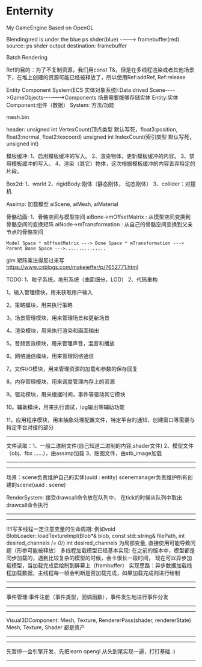 # Enternity
My GameEngine Based on OpenGL

Blending:red is under the blue 
	ps shder(blue) ----> framebuffer(red)
	source: ps shder output
	destination: framebuffer

Batch Rendering

Ref的目的：为了不复制资源，我们用const T&，但是在多线程渲染或者其他场景下，在堆上创建的资源可能已经被释放了，所以使用Ref:addRef, Ref:release


Entity Component System(ECS 实体对象系统):Data drived
Scene---->GameObjects------>Components
场景需要能够存储实体
Entity:实体  Component:组件（数据） System: 方法/功能


mesh.bin

header:
	unsigned int VertexCount(顶点类型 默认写死，float3:position, float3:normal, float2:texcoord)
	unsigned int IndexCount(索引类型 默认写死，unsigned int)


模板缓冲:
	1、启用模板缓冲的写入。
	2、渲染物体，更新模板缓冲的内容。
	3、禁用模板缓冲的写入。
	4、渲染（其它）物体，这次根据模板缓冲的内容丢弃特定的片段。
	

Box2d: 
	1、world 
	2、rigidBody:刚体（静态刚体， 动态刚体）
	3、collider：对撞机

Assimp: 加载模型 aiScene, aiMesh, aiMaterial

骨骼动画:
	1、骨骼空间与模型空间
	aiBone->mOffsetMatrix : 从模型空间变换到骨骼空间的变换矩阵
	aiNode->mTransformation : 从自己的骨骼空间变换到父亲节点的骨骼空间

	Model Space * mOffsetMatrix ---> Bone Space * mTransformation ---> Parent Bone Space --->...............


glm 矩阵乘法得反过来写
https://www.cnblogs.com/makejeffer/p/7652771.html

TODO: 1、粒子系统，地形系统（曲面细分，LOD）
	  2、代码重构


1。输入管理模块，用来获取用户输入

2。策略模块，用来执行策略

3。场景管理模块，用来管理场景和更新场景

4。渲染模块，用来执行渲染和画面输出

5。音频音效模块，用来管理声音，混音和播放

6。网络通信模块，用来管理网络通信

7。文件I/O模块，用来管理资源的加载和参数的保存回复

8。内存管理模块，用来调度管理内存上的资源

9。驱动模块，用来根据时间，事件等驱动其它模块

10。辅助模块，用来执行调试，log输出等辅助功能

11。应用程序模块，用来抽象处理配置文件，特定平台的通知，创建窗口等需要与特定平台对接的部分



******************************************************************************************************
文件读取：1、一般二进制文件(自己知道二进制的内容,shader文件)
		  2、模型文件（obj、fbx ......），由assimp加载
		  3、贴图文件，由stb_image加载
******************************************************************************************************

******************************************************************************************************
场景：scene负责维护自己的实体(uuid : entity)
      scenemanager负责维护所有创建的scene(uuid : scene)

RenderSystem: 接受drawcall命令放在队列中， 在tick的时候从队列中取出drawcall命令执行
******************************************************************************************************

******************************************************************************************************
!!!!写多线程一定注意变量的生命周期:
	例如void BlobLoader::loadTextureImpl(Blob*& blob, const std::string& filePath, int desired_channels /*= 0*/)
	int desired_channels 为局部变量, 直接使用可能导致问题（形参可能被释放）
多线程加载模型已经基本实现:
	在之前的版本中，模型都是同步加载的，遇到比较复杂的模型的时候，会卡很长一段时间，
	现在可以异步加载模型，当加载完成后绘制到屏幕上（frambuffer）
	实现思路：异步数据加载线程加载数据，主线程每一帧会判断是否加载完成，如果加载完成则进行绘制
******************************************************************************************************

******************************************************************************************************
事件管理:事件注册（事件类型，回调函数），事件发生地进行事件分发
******************************************************************************************************

******************************************************************************************************
Visual3DComponent: Mesh, Texture, RendererPass(shader, rendererState)
Mesh, Texture, Shader 都是资产
******************************************************************************************************

******************************************************************************************************
先暂停一会引擎开发，先把learn opengl 从头到尾实现一遍，打打基础 :)
******************************************************************************************************




